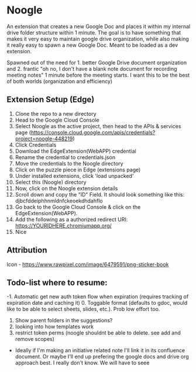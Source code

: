 # Noogle
An extension that creates a new Google Doc and places it within my internal drive folder structure within 1 minute. The goal is to have something that makes it very easy to maintain google drive organization, while also making it really easy to spawn a new Google Doc. Meant to be loaded as a dev extension. 

Spawned out of the need for 1. better Google Drive document organization and 2. frantic "oh no, I don't have a blank note document for recording meeting notes" 1 minute before the meeting starts. I want this to be the best of both worlds (organization and efficiency)


## Extension Setup (Edge)
1. Clone the repo to a new directory
2. Head to the Google Cloud Console
3. Select Noogle as the active project, then head to the APIs & services page (https://console.cloud.google.com/apis/credentials?project=noogle-448219)
4. Click Credentials
5. Download the EdgeExtension(WebAPP) credential
6. Rename the credential to credentials.json
7. Move the credentials to the Noogle directory
8. Click on the puzzle piece in Edge (extensions page)
10. Under installed extensions, click 'load unpacked'
11. Select this (Noogle) directory
12. Now, click on the Noogle extension details
13. Scroll down and copy the "ID" Field. It should look something like this: djbcfddeiphhnmldnfckeoekdhdahflo
14. Go back to the Google Cloud Console & click on the EdgeExtension(WebAPP). 
15. Add the following as a authorized redirect URI: https://YOURIDHERE.chromiumapp.org/
16. Nice


## Attribution
Icon - https://www.rawpixel.com/image/6479591/png-sticker-book

## Todo-list where to resume:
-1. Automatic get new auth token flow when expiration (requires tracking of expiration date and caching it)
0. Toggable format (defaults to gdoc, would like to be able to select sheets, slides, etc.). Prob low effort too.
1. Show parent folders in the suggestions?
2. looking into how templates work
3. restrict token perms (noogle shouldnt be able to delete. see add and remove scopes)
* Ideally if I'm making an initiative related note I'll link it in its confluence document. Or maybe I'll end up prefering the google docs and drive org approach best. I really don't know. We will have to seee
